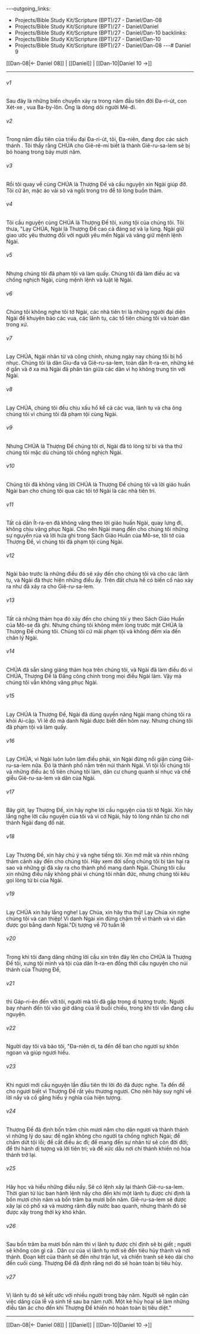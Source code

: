---outgoing_links:
  - Projects/Bible Study Kit/Scripture (BPT)/27 - Daniel/Dan-08
  - Projects/Bible Study Kit/Scripture (BPT)/27 - Daniel/Daniel
  - Projects/Bible Study Kit/Scripture (BPT)/27 - Daniel/Dan-10
backlinks:
  - Projects/Bible Study Kit/Scripture (BPT)/27 - Daniel/Dan-10
  - Projects/Bible Study Kit/Scripture (BPT)/27 - Daniel/Dan-08
---# Daniel 9

[[Dan-08|← Daniel 08]] | [[Daniel]] | [[Dan-10|Daniel 10 →]]
***



###### v1 
Sau đây là những biến chuyển xảy ra trong năm đầu tiên đời Đa-ri-út, con Xét-xe , vua Ba-by-lôn. Ông là dòng dõi người Mê-đi. 

###### v2 
Trong năm đầu tiên của triều đại Đa-ri-út, tôi, Đa-niên, đang đọc các sách thánh . Tôi thấy rằng CHÚA cho Giê-rê-mi biết là thành Giê-ru-sa-lem sẽ bị bỏ hoang trong bảy mươi năm. 

###### v3 
Rồi tôi quay về cùng CHÚA là Thượng Đế và cầu nguyện xin Ngài giúp đỡ. Tôi cữ ăn, mặc áo vải sô và ngồi trong tro để tỏ lòng buồn thảm. 

###### v4 
Tôi cầu nguyện cùng CHÚA là Thượng Đế tôi, xưng tội của chúng tôi. Tôi thưa, "Lạy CHÚA, Ngài là Thượng Đế cao cả đáng sợ và lạ lùng. Ngài giữ giao ước yêu thương đối với người yêu mến Ngài và vâng giữ mệnh lệnh Ngài. 

###### v5 
Nhưng chúng tôi đã phạm tội và làm quấy. Chúng tôi đã làm điều ác và chống nghịch Ngài, cùng mệnh lệnh và luật lệ Ngài. 

###### v6 
Chúng tôi không nghe tôi tớ Ngài, các nhà tiên tri là những người đại diện Ngài để khuyên bảo các vua, các lãnh tụ, các tổ tiên chúng tôi và toàn dân trong xứ. 

###### v7 
Lạy CHÚA, Ngài nhân từ và công chính, nhưng ngày nay chúng tôi bị hổ nhục. Chúng tôi là dân Giu-đa và Giê-ru-sa-lem, toàn dân Ít-ra-en, những kẻ ở gần và ở xa mà Ngài đã phân tán giữa các dân vì họ không trung tín với Ngài. 

###### v8 
Lạy CHÚA, chúng tôi đều chịu xấu hổ kể cả các vua, lãnh tụ và cha ông chúng tôi vì chúng tôi đã phạm tội cùng Ngài. 

###### v9 
Nhưng CHÚA là Thượng Đế chúng tôi ơi, Ngài đã tỏ lòng từ bi và tha thứ chúng tôi mặc dù chúng tôi chống nghịch Ngài. 

###### v10 
Chúng tôi đã không vâng lời CHÚA là Thượng Đế chúng tôi và lời giáo huấn Ngài ban cho chúng tôi qua các tôi tớ Ngài là các nhà tiên tri. 

###### v11 
Tất cả dân Ít-ra-en đã không vâng theo lời giáo huấn Ngài, quay lưng đi, không chịu vâng phục Ngài. Cho nên Ngài mang đến cho chúng tôi những sự nguyền rủa và lời hứa ghi trong Sách Giáo Huấn của Mô-se, tôi tớ của Thượng Đế, vì chúng tôi đã phạm tội cùng Ngài. 

###### v12 
Ngài bảo trước là những điều đó sẽ xảy đến cho chúng tôi và cho các lãnh tụ, và Ngài đã thực hiện những điều ấy. Trên đất chưa hề có biến cố nào xảy ra như đã xảy ra cho Giê-ru-sa-lem. 

###### v13 
Tất cả những thảm họa đó xảy đến cho chúng tôi y theo Sách Giáo Huấn của Mô-se đã ghi. Nhưng chúng tôi không mềm lòng trước mặt CHÚA là Thượng Đế chúng tôi. Chúng tôi cứ mãi phạm tội và không đếm xỉa đến chân lý Ngài. 

###### v14 
CHÚA đã sẵn sàng giáng thảm họa trên chúng tôi, và Ngài đã làm điều đó vì CHÚA, Thượng Đế là Đấng công chính trong mọi điều Ngài làm. Vậy mà chúng tôi vẫn không vâng phục Ngài. 

###### v15 
Lạy CHÚA là Thượng Đế, Ngài đã dùng quyền năng Ngài mang chúng tôi ra khỏi Ai-cập. Vì lẽ đó mà danh Ngài được biết đến hôm nay. Nhưng chúng tôi đã phạm tội và làm quấy. 

###### v16 
Lạy CHÚA, vì Ngài luôn luôn làm điều phải, xin Ngài đừng nổi giận cùng Giê-ru-sa-lem nữa. Đó là thành phố nằm trên núi thánh Ngài. Vì tội lỗi chúng tôi và những điều ác tổ tiên chúng tôi làm, dân cư chung quanh sỉ nhục và chế giễu Giê-ru-sa-lem và dân của Ngài. 

###### v17 
Bây giờ, lạy Thượng Đế, xin hãy nghe lời cầu nguyện của tôi tớ Ngài. Xin hãy lắng nghe lời cầu nguyện của tôi và vì cớ Ngài, hãy tỏ lòng nhân từ cho nơi thánh Ngài đang đổ nát. 

###### v18 
Lạy Thượng Đế, xin hãy chú ý và nghe tiếng tôi. Xin mở mắt và nhìn những thảm cảnh xảy đến cho chúng tôi. Hãy xem đời sống chúng tôi bị tàn hại ra sao và những gì đã xảy ra cho thành phố mang danh Ngài. Chúng tôi cầu xin những điều nầy không phải vì chúng tôi nhân đức, nhưng chúng tôi kêu gọi lòng từ bi của Ngài. 

###### v19 
Lạy CHÚA xin hãy lắng nghe! Lạy Chúa, xin hãy tha thứ! Lạy Chúa xin nghe chúng tôi và can thiệp! Vì danh Ngài xin đừng chậm trễ vì thành và vì dân được gọi bằng danh Ngài."Dị tượng về 70 tuần lễ 

###### v20 
Trong khi tôi đang dâng những lời cầu xin trên đây lên cho CHÚA là Thượng Đế tôi, xưng tội mình và tội của dân Ít-ra-en đồng thời cầu nguyện cho núi thánh của Thượng Đế, 

###### v21 
thì Gáp-ri-ên đến với tôi, người mà tôi đã gặp trong dị tượng trước. Người bay nhanh đến tôi vào giờ dâng của lễ buổi chiều, trong khi tôi vẫn đang cầu nguyện. 

###### v22 
Người dạy tôi và bảo tôi, "Đa-niên ơi, ta đến để ban cho ngươi sự khôn ngoan và giúp ngươi hiểu. 

###### v23 
Khi ngươi mới cầu nguyện lần đầu tiên thì lời đó đã được nghe. Ta đến để cho ngươi biết vì Thượng Đế rất yêu thương ngươi. Cho nên hãy suy nghĩ về lời nầy và cố gắng hiểu ý nghĩa của hiện tượng. 

###### v24 
Thượng Đế đã định bốn trăm chín mươi năm cho dân ngươi và thành thánh vì những lý do sau: để ngăn không cho người ta chống nghịch Ngài; để chấm dứt tội lỗi; để cất điều ác đi; để mang đến sự nhân từ sẽ còn đời đời; để thi hành dị tượng và lời tiên tri; và để xức dầu nơi chí thánh khiến nó hóa thánh trở lại. 

###### v25 
Hãy học và hiểu những điều nầy. Sẽ có lệnh xây lại thành Giê-ru-sa-lem. Thời gian từ lúc ban hành lệnh nầy cho đến khi một lãnh tụ được chỉ định là bốn mươi chín năm và bốn trăm ba mươi bốn năm. Giê-ru-sa-lem sẽ được xây lại có phố xá và mương rãnh đầy nước bao quanh, nhưng thành đó sẽ được xây trong thời kỳ khó khăn. 

###### v26 
Sau bốn trăm ba mươi bốn năm thì vị lãnh tụ được chỉ định sẽ bị giết ; người sẽ không còn gì cả . Dân cư của vị lãnh tụ mới sẽ đến tiêu hủy thành và nơi thánh. Đoạn kết của thành sẽ đến như trận lụt, và chiến tranh sẽ kéo dài cho đến cuối cùng. Thượng Đế đã định rằng nơi đó sẽ hoàn toàn bị tiêu hủy. 

###### v27 
Vị lãnh tụ đó sẽ kết ước với nhiều người trong bảy năm. Người sẽ ngăn cản việc dâng của lễ và sinh tế sau ba năm rưỡi. Một kẻ hủy hoại sẽ làm những điều tàn ác cho đến khi Thượng Đế khiến nó hoàn toàn bị tiêu diệt."

***
[[Dan-08|← Daniel 08]] | [[Daniel]] | [[Dan-10|Daniel 10 →]]

